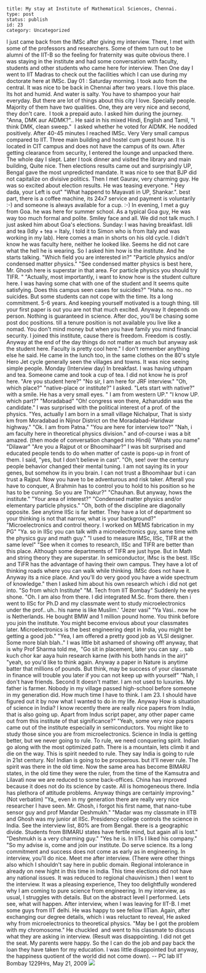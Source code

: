 ~~~~ 
title: My stay at Institute of Mathematical Sciences, Chennai.
type: post
status: publish
id: 23
category: Uncategorized
~~~~

I just came back from the IMSc after giving my interview. There, I met
with some of the professors and researchers. Some of them turn out to be
alumni of the IIT-B so the feeling for fraternity was quite obvious
there. I was staying in the institute and had some conversation with
faculty, students and other students who came here for interview. Then
One day I went to IIT Madras to check out the facilities which I can use
during my doctorate here at IMSc. Day 01 : Saturday morning. I took auto
from the central. It was nice to be back in Chennai after two years. I
love this place. Its hot and humid. And water is salty. You have to
shampoo your hair everyday. But there are lot of things about this city
I love. Specially people. Majority of them have two qualities. One, they
are very nice and second, they don't care.  I took a prepaid auto. I
asked him during the journey. "Anna, DMK aur AIDMK?".. He said in his
mixed Hindi, English and Tamil, "I think DMK, clean sweep."  I asked
whether he voted for AIDMK. He nodded positively. After 40-45 minutes I
reached IMSc. Very Very small campus compared to IIT. Three main
building and hostel cum guest house. It is located in CIT campus and
does not have the campus of its own. After getting clearance from
security, I entered the lounge and unpacked there. The whole day I
slept. Later I took dinner and visited the library and main building,
Quite nice. Then elections results came out and surprisingly UP, Bengal
gave the most unpredicted mandate. It was nice to see that BJP did not
capitalize on divisive politics. Then I met Gaurav, very charming guy.
He was so excited about election results. He was teasing everyone. " Hey
dada, your Left is out" "What happend to Mayavati in UP, Shankar.". best
part, there is a coffee machine, its 24x7 service and payment is
voluntarily :-) and someone is always available for a cup. :-) In
evening, I met a guy from Goa. he was here for summer school. As a
typical Goa guy, He was way too much formal and polite. Smiley face and
all. We did not talk much. I just asked him about Goa's elections.
Sunday: I was having breakfast. Idli and tea (Idly + tea = Italy, I told
it to Simon who is from Italy and was working in my lab). Here comes a
man in shorts on his old cycle. I didn't know he was faculty here,
neither he looked like. Seems he did not care what the hell he is
wearing. So I asked him how is the institute. And he starts talking.
"Which field you are interested in?" "Particle physics and/or condensed
matter physics." "See condensed matter physics is best here, Mr. Ghosh
here is superstar in that area. For particle physics you should try
TIFR. " "Actually, most importantly, i want to know how is the student
culture here. I was having some chat with one of the student and It
seems quite satisfying. Does this campus seen cases for suicides?"
"Haha. no no.. no suicides. But some students can not cope with the
time. Its a long commitment. 5-6 years. And keeping yourself motivated
is a tough thing. till your first paper is out you are not that much
excited. Anyway It depends on person. Nothing is guaranteed in science.
After doc, you'll be chasing some post doc positions. till a tenure
position is not available you live like a nomad. You don't mind money
but when you have family you mind financial security. I joined this
institute, cause there is freedom. Freedom is costly. Anyway at the end
of the day things do not matter as much but anyway ask the student here.
Faculty is pretty cool here." I don't remember anything else he said. He
came in the lunch too, in the same clothes on the 80's style Hero Jet
cycle generally seen the villages and towns. It was nice seeing simple
people. Monday (Interview day) In breakfast. I was having uthpam and
tea. Someone came and took a cup of tea. I did not know he is prof here.
"Are you student here?" "No sir, I am here for JRF interview." "Oh,
which place?" "native-place or institute?" I asked. "Lets start with
native?" with a smile. He has a very small eyes. " I am from western
UP." "I know UP. which part?" "Moradabad" "Oh! congress won there,
Azharuddin was the candidate." I was surprised with the political
interest of a prof. of the physics. "Yes, actually I am born in a small
village Nichalpur, That is sixty km from Moradabad in Nijnor District on
the Moradabad-Haridwar highway." "Ok. I am from Patna." "You are here
for interview too?" "Nah, i am faculty here in theoretical physics
division." and of-course i was a bit amazed. (then mode of conversation
changed into Hindi) "Whats you name" "Dilawar" "Are you a Rajput ot or
Bhoomihaar?" I was bit surprised and educated people tends to do when
matter of caste is pops-up in front of them. I said, "yes, but I don't
believe in cast". "Oh, see! over the century people behavior changed
their mental tuning. I am not saying its in your genes, but somehow its
in you brain. I can not trust a Bhoomihaar but i can trust a Rajput. Now
you have to be adventurous and risk taker. Afterall you have to conquer,
A Brahmin has to control you to hold to his position so he has to be
cunning. So you are Thakur?" "Chauhan. But anyway, hows the institute."
"Your area of interest?" "Condensed matter physics and/or elementary
particle physics." "Oh, both of the discipline are diagonally opposite.
See anytime IISc is far better. They have a lot of department so your
thinking is not that narrow, what is your background?" "Microelectronics
and control theory. I worked on MEMS fabrication in my PG" "Ya. so in
IISc you can talk with a microelectronics guy, same time with the
physics guy and math guy." "I used to measure IMSc, IISc, TIFR at the
same level" "See when it comes to research, IISc and TIFR are better
than this place. Although some departments of TIFR are just hype. But in
Math and string theory they are superstar. In semiconductor, IMsc is the
best. IISc and TiFR has the advantage of having their own campus. They
have a lot of thinking roads where you can walk while thinking. IMSc
does not have it. Anyway its a nice place. And you'll do very good you
have a wide spectrum of knowledge." then I asked him about his own
research which i did not get into. "So from which Institute" "M. Tech
from IIT Bombay" Suddenly he eyes shone. "Oh. I am also from there. I
did integrated M.Sc. from there. then i went to IISc for Ph.D and my
classmate went to study microelectronics under the prof.. uh.. his name
is like Muslim.' "Jezer vasi" "Ya Vasi.. now he is Netherlands. He
bought BMW and 1 million pound home. You think before you join the
institute. You might become envious about your classmates later.
Microelectronics is the best engineering dept in India, you might be
getting a good job." "Yea, I am offered a pretty good job as VLSI
designer. Some more blah blah.." I was little bit ashamed of showing
off! anyway, that is why Prof Sharma told me,  "Go sit in placement,
later you can say .. sab kuch chor kar aaya huin research karne (with
his both hands in the air)" "yeah, so you'd like to think again. Anyway
a paper in Nature is anytime batter that millions of pounds. But think,
may be success of your classmate in finance will trouble you later if
you can not keep up with yourself" "Nah, I don't have friends. Second It
doesn't matter. I am not used to luxuries. My father is farmer. Nobody
in my village passed high-school before someone in my generation did.
How much time I have to think. I am 23. I should have figured out it by
now what I wanted to do in my life. Anyway How is situation of science
in India? I know recently there are really nice papers from India, that
is also going up. Apart from Indus script paper, any other paper came
out from this institute of that significance?" "Yeah, some very nice
papers came out of the institute especially in semiconductors. You might
like to study those since you are from microelectronics. Science in
India is getting better, but we never going to rule. To rule, we need
conquering spirit. Indian go along with the most optimized path. There
is a mountain, lets climb it and die on the way. This is spirit needed
to rule. They say India is going to rule in 21st century. No! Indian is
going to be prosperous. but it'll never rule. The spirit was there in
the old time. Now the same area has become BIMARU states, in the old
time they were the ruler, from the time of the Kamsutra and Lilavati now
we are reduced to some back-offices. China has improved because it does
not do its science by caste. All is homogeneous there. India has
plethora of attitude problems. Anyway things are certainly improving."
(Not verbatim) "Ya,, even in my generation there are really very nice
researcher I have seen. Mr. Ghosh, i forgot his first name, that
nano-tube sensor guy and prof Mandar Deshmukh." "Madar was my classmate
in IITB and Ghosh was my junior at IISc. Presidency college controls the
science in India. See the interview list, 80% are from Bengal. there is
a geographic divide. Students from BIMARU states have fertile mind, but
again all is lost." "Deshmukh is a very charming guy." "Yes he is. In
IITs I liked his company." "So my advise is, come and join our
institute. Do serve science. Its a long commitment and success does not
come as early as in engineering. In interview, you'll do nice. Meet me
after interview. (There were other things also which I shouldn't say
here in public domain. Regional intolerance in already on new hight in
this time in India. This time elections did not have any national
issues. It was reduced to regional chauvinism.) then I went to the
interview. It was a pleasing experience, They too delightfully wondered
why I am coming to pure science from engineering. In my interview, as
usual, I struggles with details. But on the abstract level I performed.
Lets see, what will happen. After interview, when I was leaving for
IIT-B. I met some guys from IIT delhi. He was happy to see fellow
IITian. Again, after exchanging our degree details, which i was
reluctant to reveal, He asked why from microelectronics to theoretical
physics. "May be I got the problem with my chromosome." He chuckled  and
went to his classmate to discuss what they are asking in interview.
(Result was disappointing. I did not get the seat. My parents were
happy. So the I can do the job and pay back the loan they have taken for
my education. I was little disappointed but anyway, the happiness
quotient of the world did not come down). -- PC lab IIT Bombay 1229Hrs,
May 21, 2009
![](http://dilawarrajput.files.wordpress.com/2009/05/3794193585985230867-9104717315841692733.gif)
